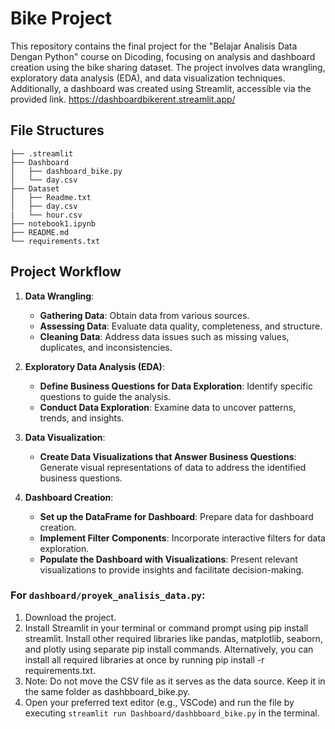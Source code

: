 # Bike Project

This repository contains the final project for the "Belajar Analisis Data Dengan Python" course on Dicoding, focusing on analysis and dashboard creation using the bike sharing dataset. The project involves data wrangling, exploratory data analysis (EDA), and data visualization techniques. Additionally, a dashboard was created using Streamlit, accessible via the provided link. https://dashboardbikerent.streamlit.app/

## File Structures
```
├── .streamlit
├── Dashboard
│   ├── dashboard_bike.py
│   └── day.csv
├── Dataset
│   ├── Readme.txt
│   ├── day.csv
|   └── hour.csv
├── notebook1.ipynb
├── README.md
└── requirements.txt
```

## Project Workflow
1. **Data Wrangling**:
   - **Gathering Data**: Obtain data from various sources.
   - **Assessing Data**: Evaluate data quality, completeness, and structure.
   - **Cleaning Data**: Address data issues such as missing values, duplicates, and inconsistencies.

2. **Exploratory Data Analysis (EDA)**:
   - **Define Business Questions for Data Exploration**: Identify specific questions to guide the analysis.
   - **Conduct Data Exploration**: Examine data to uncover patterns, trends, and insights.

3. **Data Visualization**:
   - **Create Data Visualizations that Answer Business Questions**: Generate visual representations of data to address the identified business questions.

4. **Dashboard Creation**:
   - **Set up the DataFrame for Dashboard**: Prepare data for dashboard creation.
   - **Implement Filter Components**: Incorporate interactive filters for data exploration.
   - **Populate the Dashboard with Visualizations**: Present relevant visualizations to provide insights and facilitate decision-making.

### For `dashboard/proyek_analisis_data.py`:
1. Download the project.
2. Install Streamlit in your terminal or command prompt using pip install streamlit. Install other required libraries like pandas, matplotlib, seaborn, and plotly using separate pip install commands. Alternatively, you can install all required libraries at once by running pip install -r requirements.txt.
3. Note: Do not move the CSV file as it serves as the data source. Keep it in the same folder as dashbboard_bike.py.
4. Open your preferred text editor (e.g., VSCode) and run the file by executing `streamlit run Dashboard/dashbboard_bike.py` in the terminal.
